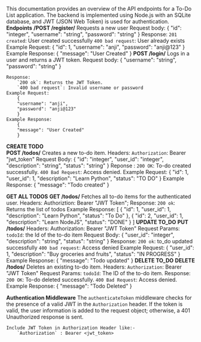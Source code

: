 This documentation provides an overview of the API endpoints for a To-Do List application. The backend is implemented using Node.js with an SQLite database, and JWT (JSON Web Token) is used for authentication. 
__Endpoints__ 
    **/POST /register/**
    Requests a new user 
    Request body:
        {
        "id": "integer",
        "username": "string",
        "password": "string"
        } 
    Response:
        `201 created`: User created successfully 
        `400 bad request`: User already exists 
    Example Request:
        {
        "id": 1,
        "username": "anji",
        "password": "anji@123"
        }
    Example Response:
        {
        "message": "User Created"
        }
    **POST /login/** 
    Logs in a user and returns a JWT token. 
    Request body:
        {
        "username": "string",
        "password": "string"
        }

    Response:
        `200 ok`: Returns the JWT Token.
        `400 bad request`: Invalid username or password
    Example Request:
        {
        "username": "anji",
        "password": "anji@123"
        }
    Example Response:
        {
        "message": "User Created"
        }

__CREATE TODO__    
**POST /todos/** 
    Creates a new to-do item.
    Headers:
    `Authorization`: Bearer "jwt_token" 
    Request Body: 
    {
    "id": "integer",
    "user_id": "integer",
    "description": "string",
    "status": "string"
    }
    Reponse :
    `200 OK`: To-do created successfully.
    `400 Bad Request`: Access denied.
    Example Request:
        {
    "id": 1,
    "user_id": 1,
    "description": "Learn Python",
    "status": "TO DO"
    }
    Example Response:
    {
    "message": "Todo created"
    }

__GET ALL TODOS__ 
    **GET /todos/** 
    Fetches all to-do items for the authenticated user.
    Headers:
        Authoriztion: Bearer "JWT Token"; 
    Response:
        `200 ok`: Returns the list of todos 
    Example Response:
    [
        {
            "id": 1,
            "user_id": 1,
            "description": "Learn Python",
            "status": "To Do"
        },
        {
            "id": 2,
            "user_id": 1,
            "description": "Learn NodeJS",
            "status": "DONE"
        }
    ]
__UPDATE TO_DO__ 
    **PUT /todos/** 
    Headers:
    Authorization: Bearer "JWT Token" 
    Request Params:
        `todoId`: the Id of the to-do item 
    Request Body:
        {
        "user_id": "integer",
        "description": "string",
        "status": "string"
        }
    Response:
        `200 ok`: to_do updated successfully 
        `400 bad request`: Access denied 
    Example Request:
        {
        "user_id": 1,
        "description": "Buy groceries and fruits",
        "status": "IN PROGRESS"
        }
    Example Response:
    {
    "message": "Todo updated"
    }
__DELETE TO_DO__ 
    **DELETE /todos/** 
    Deletes an existing to-do item. 
    Headers:
      `Authorization`: Bearer "JWT Token"
    Request Params:
        `todoId`: The ID of the to-do item.
    Response:
    `200 OK`: To-do deleted successfully.
    `400 Bad Request`: Access denied. 
    Example Response:
        {
    "message": "Todo Deleted"
    }

__Authentication Middleware__ 
The `authenticateToken` middleware checks for the presence of a valid JWT in the `Authorization` header. If the token is valid, the user information is added to the request object; otherwise, a 401 Unauthorized response is sent. 

    Include JWT Token in Authorization Header like:- 
        `Authorization` : Bearer <jwt_token>
